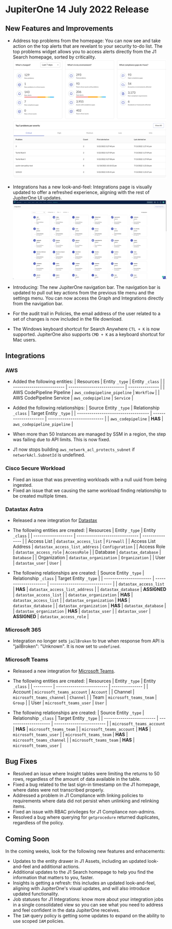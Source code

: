 # JupiterOne 14 July 2022 Release

## New Features and Improvements
- Address top problems from the homepage: You can now see and take action on the top alerts that are revelant to your security to-do list. The top problems widget allows you to access alerts directly from the J1 Search homepage, sorted by criticality. 
 ![](../assets/topproblems.png)

- Integrations has a new look-and-feel: Integrations page is visually updated to offer a refreshed experience, aligning with the rest of JupiterOne UI updates. 
![](../assets/integrationsV2.png)

- Introducing: The new JupiterOne navigation bar. The navigation bar is updated to pull out key actions from the previous tile menu and the settings menu. You can now access the Graph and Integrations directly from the navigation bar.
- For the audit trail in Policies, the email address of the user related to a set of changes is now included in the file download. 
- The Windows keyboard shortcut for Search Anywhere `CTL + K` is now supported. JupiterOne also supports `CMD + K` as a keyboard shortcut for Mac users.  

## Integrations
### AWS

- Added the following entities:
| Resources                 | Entity `_type`              | Entity `_class` |
| ------------------------- | --------------------------- | --------------- |
| AWS CodePipeline Pipeline | `aws_codepipeline_pipeline` | `Workflow`      |
| AWS CodePipeline Service  | `aws_codepipeline`          | `Service`       |

- Added the following relationships:
| Source Entity `_type`               | Relationship `_class` | Target Entity `_type`       |
| ----------------------------------- | --------------------- | --------------------------- |
| `aws_codepipeline`                  | **HAS**               | `aws_codepipeline_pipeline` |

- When more than 50 Instances are managed by SSM in a region, the step was failing due to API limits. This is now fixed.
- J1 now stops building `aws_network_acl_protects_subnet` if `networkAcl.SubnetId` is undefined.

### Cisco Secure Workload

- Fixed an issue that was preventing workloads with a null uuid from being ingested.
- Fixed an issue that we causing the same workload finding relationship to be created multiple times.

### Datastax Astra

- Released a new integration for [Datastax](https://www.datastax.com/)
- The following entities are created:
| Resources           | Entity `_type`                 | Entity `_class` |
| ------------------- | ------------------------------ | --------------- |
| Access List         | `datastax_access_list`         | `Firewall`      |
| Access List Address | `datastax_access_list_address` | `Configuration` |
| Access Role         | `datastax_access_role`         | `AccessRole`    |
| Database            | `datastax_database`            | `Database`      |
| Organization        | `datastax_organization`        | `Organization`  |
| User                | `datastax_user`                | `User`          |

- The following relationships are created:
| Source Entity `_type`   | Relationship `_class` | Target Entity `_type`          |
| ----------------------- | --------------------- | ------------------------------ |
| `datastax_access_list`  | **HAS**               | `datastax_access_list_address` |
| `datastax_database`     | **ASSIGNED**          | `datastax_access_list`         |
| `datastax_organization` | **HAS**               | `datastax_access_list`         |
| `datastax_organization` | **HAS**               | `datastax_database`            |
| `datastax_organization` | **HAS**               | `datastax_database`            |
| `datastax_organization` | **HAS**               | `datastax_user`                |
| `datastax_user`         | **ASSIGNED**          | `datastax_access_role`         |

### Microsoft 365

- Integration no longer sets `jailBroken` to true when response from API is "jailBroken": "Unknown". It is now set to `undefined`.

### Microsoft Teams

- Released a new integration for [Microsoft Teams](https://www.microsoft.com/en-us/microsoft-teams/group-chat-software).
- The following entities are created:
| Resources | Entity `_type`            | Entity `_class` |
| --------- | ------------------------- | --------------- |
| Account   | `microsoft_teams_account` | `Account`       |
| Channel   | `microsoft_teams_channel` | `Channel`       |
| Team      | `microsoft_teams_team`    | `Group`         |
| User      | `microsoft_teams_user`    | `User`          |

- The following relationships are created:
| Source Entity `_type`     | Relationship `_class` | Target Entity `_type`     |
| ------------------------- | --------------------- | ------------------------- |
| `microsoft_teams_account` | **HAS**               | `microsoft_teams_team`    |
| `microsoft_teams_account` | **HAS**               | `microsoft_teams_user`    |
| `microsoft_teams_team`    | **HAS**               | `microsoft_teams_channel` |
| `microsoft_teams_team`    | **HAS**               | `microsoft_teams_user`    |

## Bug Fixes
- Resolved an issue where Insight tables were limiting the returns to 50 rows, regardless of the amount of data available in the table. 
- Fixed a bug related to the last sign-in timestamp on the J1 homepage, where dates were not transcribed properly. 
- Addressed a problem in J1 Compliance with linking policies to requirements where data did not persist when unlinking and relinking items. 
- Fixed an issue with RBAC privileges for J1 Compliance non-admins. 
- Resolved a bug where querying for `getprocedure` returned duplicates, regardless of the policy. 

## Coming Soon
In the coming weeks, look for the following new features and enhacements:
- Updates to the entity drawer in J1 Assets, including an updated look-and-feel and additional actions. 
- Additional updates to the J1 Search homepage to help you find the information that matters to you, faster.
- Insights is getting a refresh: this includes an updated look-and-feel, aligning with JupiterOne's visual updates, and will also introduce updated functionality.
- Job statuses for J1 Integrations: know more about your integration jobs in a single consolidated view so you can see what you need to address and feel confident in the data JupiterOne receives. 
- The `IAM` query policy is getting some updates to expand on the ability to use scoped `IAM` policies. 
